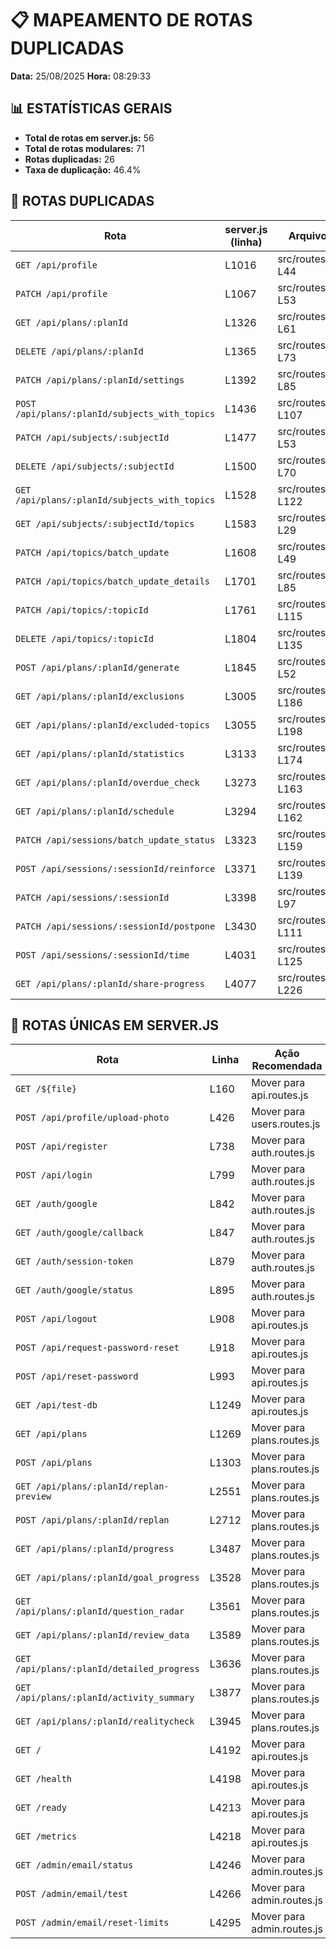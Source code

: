 # 📋 MAPEAMENTO DE ROTAS DUPLICADAS

**Data:** 25/08/2025
**Hora:** 08:29:33

## 📊 ESTATÍSTICAS GERAIS

- **Total de rotas em server.js:** 56
- **Total de rotas modulares:** 71
- **Rotas duplicadas:** 26
- **Taxa de duplicação:** 46.4%

## 🔄 ROTAS DUPLICADAS

| Rota | server.js (linha) | Arquivo Modular (linha) | Ação Recomendada |
|------|------------------|------------------------|------------------|
| `GET /api/profile` | L1016 | src/routes/profile.routes.js L44 | Remover de server.js |
| `PATCH /api/profile` | L1067 | src/routes/profile.routes.js L53 | Remover de server.js |
| `GET /api/plans/:planId` | L1326 | src/routes/plans.routes.js L61 | Remover de server.js |
| `DELETE /api/plans/:planId` | L1365 | src/routes/plans.routes.js L73 | Remover de server.js |
| `PATCH /api/plans/:planId/settings` | L1392 | src/routes/plans.routes.js L85 | Remover de server.js |
| `POST /api/plans/:planId/subjects_with_topics` | L1436 | src/routes/plans.routes.js L107 | Remover de server.js |
| `PATCH /api/subjects/:subjectId` | L1477 | src/routes/subjects.routes.js L53 | Remover de server.js |
| `DELETE /api/subjects/:subjectId` | L1500 | src/routes/subjects.routes.js L70 | Remover de server.js |
| `GET /api/plans/:planId/subjects_with_topics` | L1528 | src/routes/plans.routes.js L122 | Remover de server.js |
| `GET /api/subjects/:subjectId/topics` | L1583 | src/routes/topics.routes.js L29 | Remover de server.js |
| `PATCH /api/topics/batch_update` | L1608 | src/routes/topics.routes.js L49 | Remover de server.js |
| `PATCH /api/topics/batch_update_details` | L1701 | src/routes/topics.routes.js L85 | Remover de server.js |
| `PATCH /api/topics/:topicId` | L1761 | src/routes/topics.routes.js L115 | Remover de server.js |
| `DELETE /api/topics/:topicId` | L1804 | src/routes/topics.routes.js L135 | Remover de server.js |
| `POST /api/plans/:planId/generate` | L1845 | src/routes/schedule.routes.js L52 | Remover de server.js |
| `GET /api/plans/:planId/exclusions` | L3005 | src/routes/plans.routes.js L186 | Remover de server.js |
| `GET /api/plans/:planId/excluded-topics` | L3055 | src/routes/plans.routes.js L198 | Remover de server.js |
| `GET /api/plans/:planId/statistics` | L3133 | src/routes/plans.routes.js L174 | Remover de server.js |
| `GET /api/plans/:planId/overdue_check` | L3273 | src/routes/sessions.routes.js L163 | Remover de server.js |
| `GET /api/plans/:planId/schedule` | L3294 | src/routes/sessions.routes.js L162 | Remover de server.js |
| `PATCH /api/sessions/batch_update_status` | L3323 | src/routes/sessions.routes.js L159 | Remover de server.js |
| `POST /api/sessions/:sessionId/reinforce` | L3371 | src/routes/sessions.routes.js L139 | Remover de server.js |
| `PATCH /api/sessions/:sessionId` | L3398 | src/routes/sessions.routes.js L97 | Remover de server.js |
| `PATCH /api/sessions/:sessionId/postpone` | L3430 | src/routes/sessions.routes.js L111 | Remover de server.js |
| `POST /api/sessions/:sessionId/time` | L4031 | src/routes/sessions.routes.js L125 | Remover de server.js |
| `GET /api/plans/:planId/share-progress` | L4077 | src/routes/plans.routes.js L226 | Remover de server.js |

## 📌 ROTAS ÚNICAS EM SERVER.JS

| Rota | Linha | Ação Recomendada |
|------|-------|------------------|
| `GET /${file}` | L160 | Mover para api.routes.js |
| `POST /api/profile/upload-photo` | L426 | Mover para users.routes.js |
| `POST /api/register` | L738 | Mover para auth.routes.js |
| `POST /api/login` | L799 | Mover para auth.routes.js |
| `GET /auth/google` | L842 | Mover para auth.routes.js |
| `GET /auth/google/callback` | L847 | Mover para auth.routes.js |
| `GET /auth/session-token` | L879 | Mover para auth.routes.js |
| `GET /auth/google/status` | L895 | Mover para auth.routes.js |
| `POST /api/logout` | L908 | Mover para api.routes.js |
| `POST /api/request-password-reset` | L918 | Mover para api.routes.js |
| `POST /api/reset-password` | L993 | Mover para api.routes.js |
| `GET /api/test-db` | L1249 | Mover para api.routes.js |
| `GET /api/plans` | L1269 | Mover para plans.routes.js |
| `POST /api/plans` | L1303 | Mover para plans.routes.js |
| `GET /api/plans/:planId/replan-preview` | L2551 | Mover para plans.routes.js |
| `POST /api/plans/:planId/replan` | L2712 | Mover para plans.routes.js |
| `GET /api/plans/:planId/progress` | L3487 | Mover para plans.routes.js |
| `GET /api/plans/:planId/goal_progress` | L3528 | Mover para plans.routes.js |
| `GET /api/plans/:planId/question_radar` | L3561 | Mover para plans.routes.js |
| `GET /api/plans/:planId/review_data` | L3589 | Mover para plans.routes.js |
| `GET /api/plans/:planId/detailed_progress` | L3636 | Mover para plans.routes.js |
| `GET /api/plans/:planId/activity_summary` | L3877 | Mover para plans.routes.js |
| `GET /api/plans/:planId/realitycheck` | L3945 | Mover para plans.routes.js |
| `GET /` | L4192 | Mover para api.routes.js |
| `GET /health` | L4198 | Mover para api.routes.js |
| `GET /ready` | L4213 | Mover para api.routes.js |
| `GET /metrics` | L4218 | Mover para api.routes.js |
| `GET /admin/email/status` | L4246 | Mover para admin.routes.js |
| `POST /admin/email/test` | L4266 | Mover para admin.routes.js |
| `POST /admin/email/reset-limits` | L4295 | Mover para admin.routes.js |
